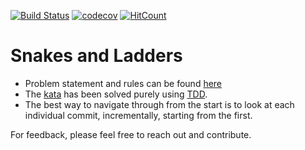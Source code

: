 [![Build Status](https://travis-ci.com/hemantpande/snakesAndLadders.png?branch=master)](https://travis-ci.com/hemantpande/snakesAndLadders)
[![codecov](https://codecov.io/gh/hemantpande/snakesAndLadders/branch/master/graph/badge.svg)](https://codecov.io/gh/hemantpande/snakesAndLadders)
[![HitCount](http://hits.dwyl.io/hemantpande/snakesAndLadders.svg)](http://hits.dwyl.io/hemantpande/snakesAndLadders)
# Snakes and Ladders

- Problem statement and rules can be found [here](https://www.codewars.com/kata/snakes-and-ladders-1)
- The [kata](https://en.wikipedia.org/wiki/Kata_(programming)) has been solved purely using [TDD](https://martinfowler.com/bliki/TestDrivenDevelopment.html).
- The best way to navigate through from the start is to look at each individual commit, incrementally, starting from the first.

For feedback, please feel free to reach out and contribute.
